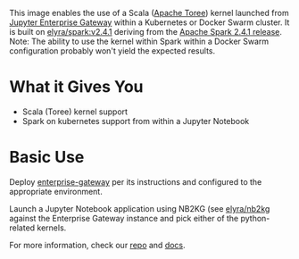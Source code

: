 This image enables the use of a Scala ([Apache Toree](https://toree.apache.org/)) kernel launched from [Jupyter Enterprise Gateway](http://jupyter-enterprise-gateway.readthedocs.io/en/latest/) within a Kubernetes or Docker Swarm cluster.  It is built on [elyra/spark:v2.4.1](https://hub.docker.com/r/elyra/spark/) deriving from the [Apache Spark 2.4.1 release](https://spark.apache.org/docs/2.4.1/).  Note: The ability to use the kernel within Spark within a Docker Swarm configuration probably won't yield the expected results.

# What it Gives You
* Scala (Toree) kernel support 
* Spark on kubernetes support from within a Jupyter Notebook

# Basic Use
Deploy [enterprise-gateway](https://hub.docker.com/r/elyra/enterprise-gateway/) per its instructions and configured to the appropriate environment.

Launch a Jupyter Notebook application using NB2KG (see [elyra/nb2kg](https://hub.docker.com/r/elyra/nb2kg/) against  the Enterprise Gateway instance and pick either of the python-related kernels.

For more information, check our [repo](https://github.com/jupyter/enterprise_gateway) and [docs](https://jupyter-enterprise-gateway.readthedocs.io/en/latest/).
